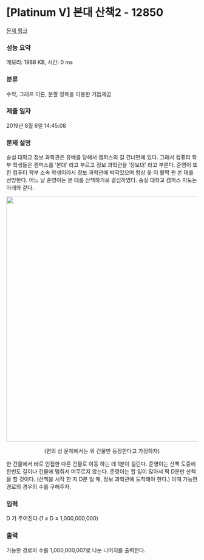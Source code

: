 # [Platinum V] 본대 산책2 - 12850 

[문제 링크](https://www.acmicpc.net/problem/12850) 

### 성능 요약

메모리: 1988 KB, 시간: 0 ms

### 분류

수학, 그래프 이론, 분할 정복을 이용한 거듭제곱

### 제출 일자

2019년 8월 6일 14:45:08

### 문제 설명

<p>숭실 대학교 정보 과학관은 유배를 당해서  캠퍼스의 길 건너편에 있다. 그래서 컴퓨터 학부 학생들은 캠퍼스를 ‘본대’ 라고 부르고 정보 과학관을 ‘정보대’ 라고 부른다. 준영이 또한 컴퓨터 학부 소속 학생이라서 정보 과학관에 박혀있으며 항상 꽃 이 활짝 핀 본 대를 선망한다. 어느 날 준영이는 본 대를 산책하기로 결심하였다. 숭실 대학교 캠퍼스 지도는 아래와 같다.</p>

<p style="text-align: center;"><img alt="" src="" style="height:644px; width:940px"></p>

<p style="text-align: center;">(편의 상 문제에서는 위 건물만 등장한다고 가정하자)</p>

<p>한 건물에서 바로 인접한 다른 건물로 이동 하는 데 1분이 걸린다. 준영이는 산책 도중에 한번도 길이나 건물에 멈춰서 머무르지 않는다. 준영이는 할 일이 많아서 딱 D분만 산책을 할 것이다. (산책을 시작 한 지 D분 일 때, 정보 과학관에 도착해야 한다.) 이때 가능한 경로의 경우의 수를 구해주자.</p>

### 입력 

 <p>D 가 주어진다 (1 ≤ D ≤ 1,000,000,000) </p>

### 출력 

 <p>가능한 경로의 수를 1,000,000,007로 나눈 나머지를 출력한다.</p>

